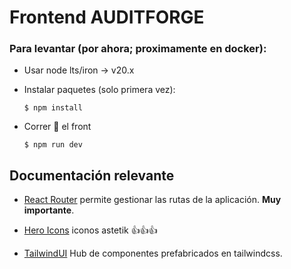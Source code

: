 # Frontend AUDITFORGE

### Para levantar (por ahora; proximamente en docker):

- Usar node lts/iron -> v20.x

- Instalar paquetes (solo primera vez):

  `$ npm install`

- Correr 🥵 el front

  `$ npm run dev`

## Documentación relevante

- [React Router](https://reactrouter.com/en/main/start/tutorial) permite gestionar las rutas de la aplicación. **Muy importante**.

- [Hero Icons](https://heroicons.com/) iconos astetik 👍👍👍

- [TailwindUI](https://tailwindui.com/) Hub de componentes prefabricados en tailwindcss.
